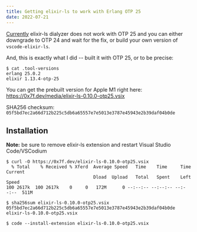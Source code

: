 ```yaml
---
title: Getting elixir-ls to work with Erlang OTP 25
date: 2022-07-21
---
```


[Currently](https://github.com/elixir-lsp/vscode-elixir-ls/issues/255#issuecomment-1164017751) elixir-ls dialyzer does not work with OTP 25 and you can either downgrade to OTP 24 and wait for the fix, or build your own version of `vscode-elixir-ls`.

<!--more-->

And, this is exactly what I did -- built it with OTP 25, or to be precise:

```
$ cat .tool-versions
erlang 25.0.2
elixir 1.13.4-otp-25
```

You can get the prebuilt version for Apple M1 right here: https://0x7f.dev/media/elixir-ls-0.10.0-otp25.vsix

SHA256 checksum: `05f5bd7ec2a66d712b225c5db6a65557e7e5013e3787e45943e2b39daf04b0de`

## Installation

**Note:** be sure to remove elixir-ls extension and restart Visual Studio Code/VSCodium

```
$ curl -O https://0x7f.dev/elixir-ls-0.10.0-otp25.vsix
  % Total    % Received % Xferd  Average Speed   Time    Time     Time  Current
                                 Dload  Upload   Total   Spent    Left  Speed
100 2617k  100 2617k    0     0   172M      0 --:--:-- --:--:-- --:--:--  511M

$ sha256sum elixir-ls-0.10.0-otp25.vsix
05f5bd7ec2a66d712b225c5db6a65557e7e5013e3787e45943e2b39daf04b0de  elixir-ls-0.10.0-otp25.vsix

$ code --install-extension elixir-ls-0.10.0-otp25.vsix
```

